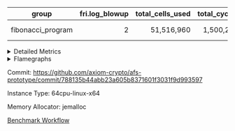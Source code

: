 | group | fri.log_blowup | total_cells_used | total_cycles | total_proof_time_ms |
| --- | --- | --- | --- | --- |
| fibonacci_program | <div style='text-align: right'>2</div>  | <div style='text-align: right'>51,516,960</div>  | <div style='text-align: right'>1,500,219</div>  | <span style="color: green">(-158.0 [-2.3%])</span> <div style='text-align: right'>6,723.0</div>  |


<details>
<summary>Detailed Metrics</summary>

| group | collect_metrics | execute_time_ms | total_cells_used | total_cycles |
| --- | --- | --- | --- | --- |
| fibonacci_program | true | <span style="color: red">(+16.0 [+0.3%])</span> <div style='text-align: right'>5,382.0</div>  | <div style='text-align: right'>51,516,960</div>  | <div style='text-align: right'>1,500,219</div>  |

| group | chip_name | collect_metrics | rows_used |
| --- | --- | --- | --- |
| fibonacci_program | ProgramChip | true | <div style='text-align: right'>6,551</div>  |
| fibonacci_program | VmConnectorAir | true | <div style='text-align: right'>2</div>  |
| fibonacci_program | Boundary | true | <div style='text-align: right'>56</div>  |
| fibonacci_program | Merkle | true | <div style='text-align: right'>310</div>  |
| fibonacci_program | AccessAdapter<8> | true | <div style='text-align: right'>56</div>  |
| fibonacci_program | PhantomAir | true | <div style='text-align: right'>3</div>  |
| fibonacci_program | <Rv32BaseAluAdapterAir,BaseAluCoreAir<4, 8>> | true | <div style='text-align: right'>900,085</div>  |
| fibonacci_program | <Rv32BaseAluAdapterAir,LessThanCoreAir<4, 8>> | true | <div style='text-align: right'>300,004</div>  |
| fibonacci_program | <Rv32BaseAluAdapterAir,ShiftCoreAir<4, 8>> | true | <div style='text-align: right'>4</div>  |
| fibonacci_program | <Rv32LoadStoreAdapterAir,LoadStoreCoreAir<4>> | true | <div style='text-align: right'>57</div>  |
| fibonacci_program | <Rv32BranchAdapterAir,BranchEqualCoreAir<4>> | true | <div style='text-align: right'>200,012</div>  |
| fibonacci_program | <Rv32BranchAdapterAir,BranchLessThanCoreAir<4, 8>> | true | <div style='text-align: right'>11</div>  |
| fibonacci_program | <Rv32CondRdWriteAdapterAir,Rv32JalLuiCoreAir> | true | <div style='text-align: right'>100,012</div>  |
| fibonacci_program | <Rv32JalrAdapterAir,Rv32JalrCoreAir> | true | <div style='text-align: right'>17</div>  |
| fibonacci_program | <Rv32RdWriteAdapterAir,Rv32AuipcCoreAir> | true | <div style='text-align: right'>11</div>  |
| fibonacci_program | <Rv32HintStoreAdapterAir,Rv32HintStoreCoreAir> | true | <div style='text-align: right'>3</div>  |
| fibonacci_program | Poseidon2VmAir<BabyBearParameters> | true | <div style='text-align: right'>366</div>  |
| fibonacci_program | BitwiseOperationLookupAir<8> | true | <div style='text-align: right'>65,536</div>  |
| fibonacci_program | RangeTupleCheckerAir<2> | true | <div style='text-align: right'>524,288</div>  |
| fibonacci_program | VariableRangeCheckerAir | true | <div style='text-align: right'>131,072</div>  |

| group | collect_metrics | dsl_ir | opcode | frequency |
| --- | --- | --- | --- | --- |
| fibonacci_program | true |  | ADD | <div style='text-align: right'>900,068</div>  |
| fibonacci_program | true |  | AND | <div style='text-align: right'>5</div>  |
| fibonacci_program | true |  | AUIPC | <div style='text-align: right'>11</div>  |
| fibonacci_program | true |  | BEQ | <div style='text-align: right'>100,005</div>  |
| fibonacci_program | true |  | BGEU | <div style='text-align: right'>3</div>  |
| fibonacci_program | true |  | BLT | <div style='text-align: right'>1</div>  |
| fibonacci_program | true |  | BLTU | <div style='text-align: right'>7</div>  |
| fibonacci_program | true |  | BNE | <div style='text-align: right'>100,007</div>  |
| fibonacci_program | true |  | HINT_STOREW | <div style='text-align: right'>3</div>  |
| fibonacci_program | true |  | JAL | <div style='text-align: right'>100,002</div>  |
| fibonacci_program | true |  | JALR | <div style='text-align: right'>17</div>  |
| fibonacci_program | true |  | LOADBU | <div style='text-align: right'>6</div>  |
| fibonacci_program | true |  | LOADW | <div style='text-align: right'>22</div>  |
| fibonacci_program | true |  | LUI | <div style='text-align: right'>10</div>  |
| fibonacci_program | true |  | OR | <div style='text-align: right'>4</div>  |
| fibonacci_program | true |  | PHANTOM | <div style='text-align: right'>3</div>  |
| fibonacci_program | true |  | SLL | <div style='text-align: right'>3</div>  |
| fibonacci_program | true |  | SLTU | <div style='text-align: right'>300,004</div>  |
| fibonacci_program | true |  | SRL | <div style='text-align: right'>1</div>  |
| fibonacci_program | true |  | STOREB | <div style='text-align: right'>1</div>  |
| fibonacci_program | true |  | STOREW | <div style='text-align: right'>28</div>  |
| fibonacci_program | true |  | SUB | <div style='text-align: right'>4</div>  |
| fibonacci_program | true |  | XOR | <div style='text-align: right'>4</div>  |

| group | air_name | collect_metrics | dsl_ir | opcode | cells_used |
| --- | --- | --- | --- | --- | --- |
| fibonacci_program | <Rv32BaseAluAdapterAir,BaseAluCoreAir<4, 8>> | true |  | ADD | <div style='text-align: right'>32,402,448</div>  |
| fibonacci_program | AccessAdapter<8> | true |  | ADD | <div style='text-align: right'>51</div>  |
| fibonacci_program | Boundary | true |  | ADD | <div style='text-align: right'>120</div>  |
| fibonacci_program | Merkle | true |  | ADD | <div style='text-align: right'>64</div>  |
| fibonacci_program | <Rv32BaseAluAdapterAir,BaseAluCoreAir<4, 8>> | true |  | AND | <div style='text-align: right'>180</div>  |
| fibonacci_program | <Rv32RdWriteAdapterAir,Rv32AuipcCoreAir> | true |  | AUIPC | <div style='text-align: right'>231</div>  |
| fibonacci_program | AccessAdapter<8> | true |  | AUIPC | <div style='text-align: right'>34</div>  |
| fibonacci_program | Boundary | true |  | AUIPC | <div style='text-align: right'>80</div>  |
| fibonacci_program | Merkle | true |  | AUIPC | <div style='text-align: right'>3,456</div>  |
| fibonacci_program | <Rv32BranchAdapterAir,BranchEqualCoreAir<4>> | true |  | BEQ | <div style='text-align: right'>2,600,130</div>  |
| fibonacci_program | <Rv32BranchAdapterAir,BranchLessThanCoreAir<4, 8>> | true |  | BGEU | <div style='text-align: right'>96</div>  |
| fibonacci_program | <Rv32BranchAdapterAir,BranchLessThanCoreAir<4, 8>> | true |  | BLT | <div style='text-align: right'>32</div>  |
| fibonacci_program | <Rv32BranchAdapterAir,BranchLessThanCoreAir<4, 8>> | true |  | BLTU | <div style='text-align: right'>224</div>  |
| fibonacci_program | <Rv32BranchAdapterAir,BranchEqualCoreAir<4>> | true |  | BNE | <div style='text-align: right'>2,600,182</div>  |
| fibonacci_program | <Rv32HintStoreAdapterAir,Rv32HintStoreCoreAir> | true |  | HINT_STOREW | <div style='text-align: right'>78</div>  |
| fibonacci_program | AccessAdapter<8> | true |  | HINT_STOREW | <div style='text-align: right'>34</div>  |
| fibonacci_program | Boundary | true |  | HINT_STOREW | <div style='text-align: right'>80</div>  |
| fibonacci_program | Merkle | true |  | HINT_STOREW | <div style='text-align: right'>192</div>  |
| fibonacci_program | <Rv32CondRdWriteAdapterAir,Rv32JalLuiCoreAir> | true |  | JAL | <div style='text-align: right'>1,800,036</div>  |
| fibonacci_program | <Rv32JalrAdapterAir,Rv32JalrCoreAir> | true |  | JALR | <div style='text-align: right'>476</div>  |
| fibonacci_program | <Rv32LoadStoreAdapterAir,LoadStoreCoreAir<4>> | true |  | LOADBU | <div style='text-align: right'>240</div>  |
| fibonacci_program | <Rv32LoadStoreAdapterAir,LoadStoreCoreAir<4>> | true |  | LOADW | <div style='text-align: right'>880</div>  |
| fibonacci_program | AccessAdapter<8> | true |  | LOADW | <div style='text-align: right'>34</div>  |
| fibonacci_program | Boundary | true |  | LOADW | <div style='text-align: right'>80</div>  |
| fibonacci_program | Merkle | true |  | LOADW | <div style='text-align: right'>2,304</div>  |
| fibonacci_program | <Rv32CondRdWriteAdapterAir,Rv32JalLuiCoreAir> | true |  | LUI | <div style='text-align: right'>180</div>  |
| fibonacci_program | <Rv32BaseAluAdapterAir,BaseAluCoreAir<4, 8>> | true |  | OR | <div style='text-align: right'>144</div>  |
| fibonacci_program | PhantomAir | true |  | PHANTOM | <div style='text-align: right'>18</div>  |
| fibonacci_program | <Rv32BaseAluAdapterAir,ShiftCoreAir<4, 8>> | true |  | SLL | <div style='text-align: right'>159</div>  |
| fibonacci_program | <Rv32BaseAluAdapterAir,LessThanCoreAir<4, 8>> | true |  | SLTU | <div style='text-align: right'>11,100,148</div>  |
| fibonacci_program | AccessAdapter<8> | true |  | SLTU | <div style='text-align: right'>34</div>  |
| fibonacci_program | Boundary | true |  | SLTU | <div style='text-align: right'>80</div>  |
| fibonacci_program | Merkle | true |  | SLTU | <div style='text-align: right'>64</div>  |
| fibonacci_program | <Rv32BaseAluAdapterAir,ShiftCoreAir<4, 8>> | true |  | SRL | <div style='text-align: right'>53</div>  |
| fibonacci_program | <Rv32LoadStoreAdapterAir,LoadStoreCoreAir<4>> | true |  | STOREB | <div style='text-align: right'>40</div>  |
| fibonacci_program | AccessAdapter<8> | true |  | STOREB | <div style='text-align: right'>17</div>  |
| fibonacci_program | Boundary | true |  | STOREB | <div style='text-align: right'>40</div>  |
| fibonacci_program | <Rv32LoadStoreAdapterAir,LoadStoreCoreAir<4>> | true |  | STOREW | <div style='text-align: right'>1,120</div>  |
| fibonacci_program | AccessAdapter<8> | true |  | STOREW | <div style='text-align: right'>272</div>  |
| fibonacci_program | Boundary | true |  | STOREW | <div style='text-align: right'>640</div>  |
| fibonacci_program | Merkle | true |  | STOREW | <div style='text-align: right'>3,776</div>  |
| fibonacci_program | <Rv32BaseAluAdapterAir,BaseAluCoreAir<4, 8>> | true |  | SUB | <div style='text-align: right'>144</div>  |
| fibonacci_program | <Rv32BaseAluAdapterAir,BaseAluCoreAir<4, 8>> | true |  | XOR | <div style='text-align: right'>144</div>  |

| group | commit_exe_time_ms | execute_and_trace_gen_time_ms | execute_time_ms | fri.log_blowup | keygen_time_ms | num_segments | total_cells_used | total_cycles | total_proof_time_ms |
| --- | --- | --- | --- | --- | --- | --- | --- | --- | --- |
| fibonacci_program | <span style="color: green">(-1.0 [-16.7%])</span> <div style='text-align: right'>5.0</div>  | <span style="color: green">(-10.0 [-1.0%])</span> <div style='text-align: right'>963.0</div>  | <span style="color: green">(-4.0 [-0.5%])</span> <div style='text-align: right'>805.0</div>  | <div style='text-align: right'>2</div>  | <span style="color: green">(-5.0 [-2.7%])</span> <div style='text-align: right'>183.0</div>  | <div style='text-align: right'>1</div>  | <div style='text-align: right'>51,516,960</div>  | <div style='text-align: right'>1,500,219</div>  | <span style="color: green">(-158.0 [-2.3%])</span> <div style='text-align: right'>6,723.0</div>  |

| group | air_name | constraints | interactions | quotient_deg |
| --- | --- | --- | --- | --- |
| fibonacci_program | ProgramAir | <div style='text-align: right'>4</div>  | <div style='text-align: right'>1</div>  | <div style='text-align: right'>1</div>  |
| fibonacci_program | VmConnectorAir | <div style='text-align: right'>9</div>  | <div style='text-align: right'>3</div>  | <div style='text-align: right'>2</div>  |
| fibonacci_program | PersistentBoundaryAir<8> | <div style='text-align: right'>6</div>  | <div style='text-align: right'>3</div>  | <div style='text-align: right'>2</div>  |
| fibonacci_program | MemoryMerkleAir<8> | <div style='text-align: right'>40</div>  | <div style='text-align: right'>4</div>  | <div style='text-align: right'>2</div>  |
| fibonacci_program | AccessAdapterAir<2> | <div style='text-align: right'>14</div>  | <div style='text-align: right'>5</div>  | <div style='text-align: right'>2</div>  |
| fibonacci_program | AccessAdapterAir<4> | <div style='text-align: right'>14</div>  | <div style='text-align: right'>5</div>  | <div style='text-align: right'>2</div>  |
| fibonacci_program | AccessAdapterAir<8> | <div style='text-align: right'>14</div>  | <div style='text-align: right'>5</div>  | <div style='text-align: right'>2</div>  |
| fibonacci_program | AccessAdapterAir<16> | <div style='text-align: right'>14</div>  | <div style='text-align: right'>5</div>  | <div style='text-align: right'>2</div>  |
| fibonacci_program | AccessAdapterAir<32> | <div style='text-align: right'>14</div>  | <div style='text-align: right'>5</div>  | <div style='text-align: right'>2</div>  |
| fibonacci_program | AccessAdapterAir<64> | <div style='text-align: right'>14</div>  | <div style='text-align: right'>5</div>  | <div style='text-align: right'>2</div>  |
| fibonacci_program | PhantomAir | <div style='text-align: right'>5</div>  | <div style='text-align: right'>3</div>  | <div style='text-align: right'>2</div>  |
| fibonacci_program | VmAirWrapper<Rv32BaseAluAdapterAir, BaseAluCoreAir<4, 8> | <div style='text-align: right'>43</div>  | <div style='text-align: right'>19</div>  | <div style='text-align: right'>2</div>  |
| fibonacci_program | VmAirWrapper<Rv32BaseAluAdapterAir, LessThanCoreAir<4, 8> | <div style='text-align: right'>39</div>  | <div style='text-align: right'>17</div>  | <div style='text-align: right'>2</div>  |
| fibonacci_program | VmAirWrapper<Rv32BaseAluAdapterAir, ShiftCoreAir<4, 8> | <div style='text-align: right'>90</div>  | <div style='text-align: right'>23</div>  | <div style='text-align: right'>2</div>  |
| fibonacci_program | VmAirWrapper<Rv32LoadStoreAdapterAir, LoadStoreCoreAir<4> | <div style='text-align: right'>38</div>  | <div style='text-align: right'>17</div>  | <div style='text-align: right'>2</div>  |
| fibonacci_program | VmAirWrapper<Rv32LoadStoreAdapterAir, LoadSignExtendCoreAir<4, 8> | <div style='text-align: right'>33</div>  | <div style='text-align: right'>18</div>  | <div style='text-align: right'>2</div>  |
| fibonacci_program | VmAirWrapper<Rv32BranchAdapterAir, BranchEqualCoreAir<4> | <div style='text-align: right'>25</div>  | <div style='text-align: right'>11</div>  | <div style='text-align: right'>2</div>  |
| fibonacci_program | VmAirWrapper<Rv32BranchAdapterAir, BranchLessThanCoreAir<4, 8> | <div style='text-align: right'>41</div>  | <div style='text-align: right'>13</div>  | <div style='text-align: right'>2</div>  |
| fibonacci_program | VmAirWrapper<Rv32CondRdWriteAdapterAir, Rv32JalLuiCoreAir> | <div style='text-align: right'>22</div>  | <div style='text-align: right'>10</div>  | <div style='text-align: right'>2</div>  |
| fibonacci_program | VmAirWrapper<Rv32JalrAdapterAir, Rv32JalrCoreAir> | <div style='text-align: right'>20</div>  | <div style='text-align: right'>16</div>  | <div style='text-align: right'>2</div>  |
| fibonacci_program | VmAirWrapper<Rv32RdWriteAdapterAir, Rv32AuipcCoreAir> | <div style='text-align: right'>15</div>  | <div style='text-align: right'>11</div>  | <div style='text-align: right'>2</div>  |
| fibonacci_program | VmAirWrapper<Rv32MultAdapterAir, MultiplicationCoreAir<4, 8> | <div style='text-align: right'>26</div>  | <div style='text-align: right'>19</div>  | <div style='text-align: right'>2</div>  |
| fibonacci_program | VmAirWrapper<Rv32MultAdapterAir, MulHCoreAir<4, 8> | <div style='text-align: right'>38</div>  | <div style='text-align: right'>24</div>  | <div style='text-align: right'>2</div>  |
| fibonacci_program | VmAirWrapper<Rv32MultAdapterAir, DivRemCoreAir<4, 8> | <div style='text-align: right'>88</div>  | <div style='text-align: right'>25</div>  | <div style='text-align: right'>2</div>  |
| fibonacci_program | VmAirWrapper<Rv32HintStoreAdapterAir, Rv32HintStoreCoreAir> | <div style='text-align: right'>17</div>  | <div style='text-align: right'>15</div>  | <div style='text-align: right'>2</div>  |
| fibonacci_program | Poseidon2VmAir<BabyBearParameters> | <div style='text-align: right'>525</div>  | <div style='text-align: right'>32</div>  | <div style='text-align: right'>2</div>  |
| fibonacci_program | BitwiseOperationLookupAir<8> | <div style='text-align: right'>4</div>  | <div style='text-align: right'>2</div>  | <div style='text-align: right'>2</div>  |
| fibonacci_program | RangeTupleCheckerAir<2> | <div style='text-align: right'>4</div>  | <div style='text-align: right'>1</div>  | <div style='text-align: right'>1</div>  |
| fibonacci_program | VariableRangeCheckerAir | <div style='text-align: right'>4</div>  | <div style='text-align: right'>1</div>  | <div style='text-align: right'>1</div>  |

| group | air_name | segment | cells | main_cols | perm_cols | prep_cols | rows |
| --- | --- | --- | --- | --- | --- | --- | --- |
| fibonacci_program | ProgramAir | 0 | <div style='text-align: right'>147,456</div>  | <div style='text-align: right'>10</div>  | <div style='text-align: right'>8</div>  |  | <div style='text-align: right'>8,192</div>  |
| fibonacci_program | VmConnectorAir | 0 | <div style='text-align: right'>32</div>  | <div style='text-align: right'>4</div>  | <div style='text-align: right'>12</div>  | <div style='text-align: right'>1</div>  | <div style='text-align: right'>2</div>  |
| fibonacci_program | PersistentBoundaryAir<8> | 0 | <div style='text-align: right'>2,048</div>  | <div style='text-align: right'>20</div>  | <div style='text-align: right'>12</div>  |  | <div style='text-align: right'>64</div>  |
| fibonacci_program | MemoryMerkleAir<8> | 0 | <div style='text-align: right'>26,624</div>  | <div style='text-align: right'>32</div>  | <div style='text-align: right'>20</div>  |  | <div style='text-align: right'>512</div>  |
| fibonacci_program | AccessAdapterAir<8> | 0 | <div style='text-align: right'>2,624</div>  | <div style='text-align: right'>17</div>  | <div style='text-align: right'>24</div>  |  | <div style='text-align: right'>64</div>  |
| fibonacci_program | PhantomAir | 0 | <div style='text-align: right'>72</div>  | <div style='text-align: right'>6</div>  | <div style='text-align: right'>12</div>  |  | <div style='text-align: right'>4</div>  |
| fibonacci_program | VmAirWrapper<Rv32BaseAluAdapterAir, BaseAluCoreAir<4, 8> | 0 | <div style='text-align: right'>121,634,816</div>  | <div style='text-align: right'>36</div>  | <div style='text-align: right'>80</div>  |  | <div style='text-align: right'>1,048,576</div>  |
| fibonacci_program | VmAirWrapper<Rv32BaseAluAdapterAir, LessThanCoreAir<4, 8> | 0 | <div style='text-align: right'>40,370,176</div>  | <div style='text-align: right'>37</div>  | <div style='text-align: right'>40</div>  |  | <div style='text-align: right'>524,288</div>  |
| fibonacci_program | VmAirWrapper<Rv32BaseAluAdapterAir, ShiftCoreAir<4, 8> | 0 | <div style='text-align: right'>420</div>  | <div style='text-align: right'>53</div>  | <div style='text-align: right'>52</div>  |  | <div style='text-align: right'>4</div>  |
| fibonacci_program | VmAirWrapper<Rv32LoadStoreAdapterAir, LoadStoreCoreAir<4> | 0 | <div style='text-align: right'>7,168</div>  | <div style='text-align: right'>40</div>  | <div style='text-align: right'>72</div>  |  | <div style='text-align: right'>64</div>  |
| fibonacci_program | VmAirWrapper<Rv32BranchAdapterAir, BranchEqualCoreAir<4> | 0 | <div style='text-align: right'>19,398,656</div>  | <div style='text-align: right'>26</div>  | <div style='text-align: right'>48</div>  |  | <div style='text-align: right'>262,144</div>  |
| fibonacci_program | VmAirWrapper<Rv32BranchAdapterAir, BranchLessThanCoreAir<4, 8> | 0 | <div style='text-align: right'>1,408</div>  | <div style='text-align: right'>32</div>  | <div style='text-align: right'>56</div>  |  | <div style='text-align: right'>16</div>  |
| fibonacci_program | VmAirWrapper<Rv32CondRdWriteAdapterAir, Rv32JalLuiCoreAir> | 0 | <div style='text-align: right'>8,126,464</div>  | <div style='text-align: right'>18</div>  | <div style='text-align: right'>44</div>  |  | <div style='text-align: right'>131,072</div>  |
| fibonacci_program | VmAirWrapper<Rv32JalrAdapterAir, Rv32JalrCoreAir> | 0 | <div style='text-align: right'>2,048</div>  | <div style='text-align: right'>28</div>  | <div style='text-align: right'>36</div>  |  | <div style='text-align: right'>32</div>  |
| fibonacci_program | VmAirWrapper<Rv32RdWriteAdapterAir, Rv32AuipcCoreAir> | 0 | <div style='text-align: right'>784</div>  | <div style='text-align: right'>21</div>  | <div style='text-align: right'>28</div>  |  | <div style='text-align: right'>16</div>  |
| fibonacci_program | VmAirWrapper<Rv32HintStoreAdapterAir, Rv32HintStoreCoreAir> | 0 | <div style='text-align: right'>248</div>  | <div style='text-align: right'>26</div>  | <div style='text-align: right'>36</div>  |  | <div style='text-align: right'>4</div>  |
| fibonacci_program | Poseidon2VmAir<BabyBearParameters> | 0 | <div style='text-align: right'>321,024</div>  | <div style='text-align: right'>559</div>  | <div style='text-align: right'>68</div>  |  | <div style='text-align: right'>512</div>  |
| fibonacci_program | BitwiseOperationLookupAir<8> | 0 | <div style='text-align: right'>655,360</div>  | <div style='text-align: right'>2</div>  | <div style='text-align: right'>8</div>  | <div style='text-align: right'>3</div>  | <div style='text-align: right'>65,536</div>  |
| fibonacci_program | RangeTupleCheckerAir<2> | 0 | <div style='text-align: right'>4,718,592</div>  | <div style='text-align: right'>1</div>  | <div style='text-align: right'>8</div>  | <div style='text-align: right'>2</div>  | <div style='text-align: right'>524,288</div>  |
| fibonacci_program | VariableRangeCheckerAir | 0 | <div style='text-align: right'>1,179,648</div>  | <div style='text-align: right'>1</div>  | <div style='text-align: right'>8</div>  | <div style='text-align: right'>2</div>  | <div style='text-align: right'>131,072</div>  |

| group | segment | execute_and_trace_gen_time_ms | stark_prove_excluding_trace_time_ms | total_cells |
| --- | --- | --- | --- | --- |
| fibonacci_program | 0 | <span style="color: green">(-6.0 [-3.7%])</span> <div style='text-align: right'>157.0</div>  | <span style="color: green">(-142.0 [-2.5%])</span> <div style='text-align: right'>5,603.0</div>  | <div style='text-align: right'>196,595,668</div>  |

</details>



<details>
<summary>Flamegraphs</summary>

[![](https://axiom-public-data-sandbox-us-east-1.s3.us-east-1.amazonaws.com/benchmark/github/flamegraphs/788135b44abb23a605b8371601f3031f9d993597/fibonacci-2-2-64cpu-linux-x64-jemalloc-fibonacci_program.dsl_ir.opcode.air_name.cells_used.reverse.svg)](https://axiom-public-data-sandbox-us-east-1.s3.us-east-1.amazonaws.com/benchmark/github/flamegraphs/788135b44abb23a605b8371601f3031f9d993597/fibonacci-2-2-64cpu-linux-x64-jemalloc-fibonacci_program.dsl_ir.opcode.air_name.cells_used.reverse.svg)
[![](https://axiom-public-data-sandbox-us-east-1.s3.us-east-1.amazonaws.com/benchmark/github/flamegraphs/788135b44abb23a605b8371601f3031f9d993597/fibonacci-2-2-64cpu-linux-x64-jemalloc-fibonacci_program.dsl_ir.opcode.air_name.cells_used.svg)](https://axiom-public-data-sandbox-us-east-1.s3.us-east-1.amazonaws.com/benchmark/github/flamegraphs/788135b44abb23a605b8371601f3031f9d993597/fibonacci-2-2-64cpu-linux-x64-jemalloc-fibonacci_program.dsl_ir.opcode.air_name.cells_used.svg)
[![](https://axiom-public-data-sandbox-us-east-1.s3.us-east-1.amazonaws.com/benchmark/github/flamegraphs/788135b44abb23a605b8371601f3031f9d993597/fibonacci-2-2-64cpu-linux-x64-jemalloc-fibonacci_program.dsl_ir.opcode.frequency.reverse.svg)](https://axiom-public-data-sandbox-us-east-1.s3.us-east-1.amazonaws.com/benchmark/github/flamegraphs/788135b44abb23a605b8371601f3031f9d993597/fibonacci-2-2-64cpu-linux-x64-jemalloc-fibonacci_program.dsl_ir.opcode.frequency.reverse.svg)
[![](https://axiom-public-data-sandbox-us-east-1.s3.us-east-1.amazonaws.com/benchmark/github/flamegraphs/788135b44abb23a605b8371601f3031f9d993597/fibonacci-2-2-64cpu-linux-x64-jemalloc-fibonacci_program.dsl_ir.opcode.frequency.svg)](https://axiom-public-data-sandbox-us-east-1.s3.us-east-1.amazonaws.com/benchmark/github/flamegraphs/788135b44abb23a605b8371601f3031f9d993597/fibonacci-2-2-64cpu-linux-x64-jemalloc-fibonacci_program.dsl_ir.opcode.frequency.svg)

</details>

Commit: https://github.com/axiom-crypto/afs-prototype/commit/788135b44abb23a605b8371601f3031f9d993597

Instance Type: 64cpu-linux-x64

Memory Allocator: jemalloc

[Benchmark Workflow](https://github.com/axiom-crypto/afs-prototype/actions/runs/11997205197)
